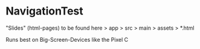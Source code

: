 # NavigationTest

"Slides" (html-pages) to be found here > app > src > main > assets > *.html

Runs best on Big-Screen-Devices like the Pixel C
